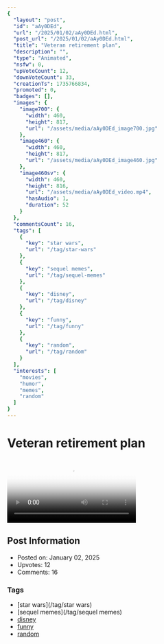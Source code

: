 ```yaml
---
{
  "layout": "post",
  "id": "aAy0DEd",
  "url": "/2025/01/02/aAy0DEd.html",
  "post_url": "/2025/01/02/aAy0DEd.html",
  "title": "Veteran retirement plan",
  "description": "",
  "type": "Animated",
  "nsfw": 0,
  "upVoteCount": 12,
  "downVoteCount": 33,
  "creationTs": 1735766834,
  "promoted": 0,
  "badges": [],
  "images": {
    "image700": {
      "width": 460,
      "height": 817,
      "url": "/assets/media/aAy0DEd_image700.jpg"
    },
    "image460": {
      "width": 460,
      "height": 817,
      "url": "/assets/media/aAy0DEd_image460.jpg"
    },
    "image460sv": {
      "width": 460,
      "height": 816,
      "url": "/assets/media/aAy0DEd_video.mp4",
      "hasAudio": 1,
      "duration": 52
    }
  },
  "commentsCount": 16,
  "tags": [
    {
      "key": "star wars",
      "url": "/tag/star-wars"
    },
    {
      "key": "sequel memes",
      "url": "/tag/sequel-memes"
    },
    {
      "key": "disney",
      "url": "/tag/disney"
    },
    {
      "key": "funny",
      "url": "/tag/funny"
    },
    {
      "key": "random",
      "url": "/tag/random"
    }
  ],
  "interests": [
    "movies",
    "humor",
    "memes",
    "random"
  ]
}
---
```


# Veteran retirement plan

<video controls playsinline loop poster="/assets/media/aAy0DEd_image460.jpg">
  <source src="/assets/media/aAy0DEd_video.mp4" type="video/mp4">
  Your browser does not support the video tag.
</video>

## Post Information

- Posted on: January 02, 2025
- Upvotes: 12
- Comments: 16

### Tags

- [star wars](/tag/star wars)
- [sequel memes](/tag/sequel memes)
- [disney](/tag/disney)
- [funny](/tag/funny)
- [random](/tag/random)
